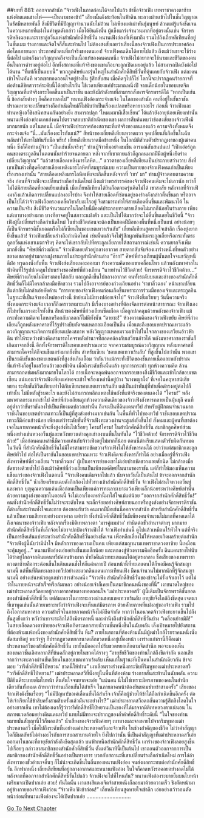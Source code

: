 ##บทที่ 881: ออกจากสำนัก
“จ้าวเฟิงในกาลก่อนได้จากไปแล้ว ข้าชื่อจ้าวเฟิง เทพราชาดวงตาซ้ายแห่งดินแดนชางไห่——เป็นนามของข้า!”
เสียงนั้นดังสะท้อนในฟ้าดิน ทะลวงผ่านเข้าไปในชั้นวิญญาณ
ในรัศมีหลายพันลี้ สิ่งมีชีวิตที่มีปัญญาจำนวนนับไม่ถ้วน ไม่เพียงแต่เผ่าพันธุ์มนุษย์ ล้วนแต่รู้แจ้งชัดเจนในความหมายที่แฝงในคำพูดดังกล่าว
เมื่อได้ยินดังนั้น ผู้แข็งแกร่งจำนวนมากที่อยู่ตรงนั้นเช่น จักรพรรดิหลิงฉยงและราชาลู่อวิ๋นแห่งสำนักศักดิ์สิทธิ์วั่น หนานเฟิงอ๋องที่เพิ่งมาถึง รวมไปถึงเถี่ยหลีเทียนที่อยู่ในชั้นเมฆ ร่างกายและจิตใจก็สั่นสะท้านไป
ไม่ต้องสงสัยเลยว่าเสียงนี้ของจ้าวเฟิงเป็นการประกาศก้องต่อโลกภายนอก
ประกาศตัวตนที่แท้จริงของตนเอง!
จ้าวเฟิงคนเดิมได้ตายไปแล้ว
ถึงแม้ว่าเขาจะใช้ร่างนี้ต่อไป แต่พลังดวงวิญญาณถึงจะเป็นเนื้อแท้ของคนคนหนึ่ง
จ้าวเฟิงไม่อยากจะใช้นามและชีวิตของคนอื่นในการดำรงอยู่ต่อไป
อีกทั้งสถานะที่แท้จริงของเขาเกือบจะถูกเปิดเผยอยู่แล้ว ไม่สามารถปิดบังต่อไปได้นาน
“ที่แท้ก็เป็นแบบนี้”
พวกลูกศิษย์และรุ่นใหญ่ในสำนักศักดิ์สิทธิ์วั่นที่คุ้นเคยกับจ้าวเฟิง แต่ละคนเข้าใจในทันที พวกเขาทอดถอนใจอยู่ข้างใน รู้สึกสับสน
เมื่อคิดๆไปก็ใช่
โลกนี้จะปรากฏคนร้ายกาจที่ต่อต้านลิขิตสวรรค์ระดับนี้ได้อย่างไรกัน ใช้เวลาเพียงแค่ประมาณหนึ่งปี จากเด็กน้อยในขอบเขตจิตวิญญาณที่แท้จริงกระโดดขึ้นมาเป็นราชัน และยังมีกำลังรบที่สามารถสังหารจักรพรรดิได้
“หากเป็นเช่นนี้ ข้อสงสัยต่างๆ ก็คลี่คลายลงไป”
หนานเฟิงอ๋องกระจ่างแจ้ง
ในโลกของสำนัก คนที่อยู่ในขั้นราชันปราณเทวะจะเปลี่ยนร่างถือกำเนิดใหม่ก็ไม่นับว่าเป็นเรื่องแปลกหรือหายากอะไร
ก่อนนี้ จ้าวเฟิงและท่านหญิงอวี่ชิงสนิทสนมกันอย่างยิ่ง สามารถปลุก ‘ไหมเมฆาผีเสื้อเซียน’ ได้แล้วยังอายุน้อยเพียงเท่านั้น หนานเฟิงอ๋องย่อมเคยส่งคนไปตรวจสอบชาติกำเนิดของเขา
ผลการสืบค้นพบว่าข้อสงสัยของจ้าวเฟิงมีมากมายนัก
แต่ในตอนนี้ เมื่อจ้าวเฟิงประกาศก้องสถานะที่แท้จริงของตนเองแล้ว ความจริงทั้งหมดจึงกระจ่างแจ้ง
“นี่…มันเรื่องอะไรกันแน่?”
สีหน้าของเถี่ยหลีเทียนหวาดผวา จุดเปลี่ยนที่เกิดขึ้นในฉับพลันทำให้เขาไม่ทันรับมือ
พรึ่บ!
เถี่ยหลีเทียนวาดมือข้างหนึ่ง ในโลกมิติส่วนตัวปรากฏเงาของผู้เฒ่าคนหนึ่ง ซึ่งก็คือท่านปู่จ้าว
“เป็นเช่นนั้นจริงๆ”
ท่านปู่จ้าวยิ้มอย่างขมขื่น อารมณ์สับสนปนเป “เฟิงเอ๋อร์ถูกคนของตระกูลอินในตอนนั้นทำร้ายจนตายตก หลังจากที่เขาตายแล้วก็ถูกคนมากฝีมือผู้หนึ่งยึดร่างเปลี่ยนวิญญาณ”
“แล้วสายเลือดเพลิงมารโลหิต…”
แววตาของเถี่ยหลีเทียนเป็นประกายสว่างวาบ
สิ่งที่เขาเป็นห่วงที่สุดคือสายเลือดเพลิงมารโลหิตที่สมบูรณ์แบบ ความเป็นตายของจ้าวเฟิงคนเก่าเป็นเพียงเรื่องรองเท่านั้น
“สายเลือดเพลิงมารโลหิตเพิ่งจะเกิดขึ้นหลังจากที่ ‘เขา’ มา”
ท่านปู่จ้าวตอบตามความจริง
ก่อนที่จ้าวเฟิงจะเปลี่ยนร่างถือกำเนิดใหม่ ถึงแม้ว่าพรสวรรค์ของจ้าวเฟิงคนเดิมจะไม่เลวนัก ทว่าก็ไม่ได้มีสายเลือดที่ยอดเยี่ยมเช่นนี้
เมื่อเถี่ยหลีเทียนได้ยินก็อดจะครุ่นคิดไม่ได้
เขาสงสัย หลังจากที่จ้าวเฟิงมาถึงแล้วเกิดการเปลี่ยนแปลงอะไรบ้าง จึงทำให้สายเลือดที่ซ่อนอยู่ของร่างดังกล่าวตื่นขึ้นมา
หรืออาจเป็นไปได้ว่าจ้าวเฟิงถือครองเคล็ดวิชาลับอะไรอยู่ จึงสามารถทำให้สายเลือดตื่นขึ้นและพัฒนาได้
ในความเป็นจริง
สิ่งมีชีวิตจำนวนมากในโลกใบนี้มีองค์ประกอบทางสายเลือดไม่มากก็น้อยในร่างกาย เพียงแต่เบาบางอย่างมาก บางทีอาจอยู่ในสภาวะแฝงตัว และเป็นไปได้มากว่าจะไม่ตื่นขึ้นเลยในชีวิตนี้
“จ้าวเฟิงผู้นี้เปลี่ยนร่างถือกำเนิดใหม่ ในช่วงชีวิตก่อนจะต้องเป็นยอดฝีมือของพื้นที่หนึ่งเป็นแน่ อย่างน้อยๆ ก็เป็นจักรพรรดิชั้นยอดหรือไม่ก็เซียนในขอบเขตเทวาเร้นลับ”
เถี่ยหลีเทียนสูดหายใจเข้าลึก
เรื่องยุ่งยากยิ่งขึ้นแล้ว!
จ้าวเฟิงเปลี่ยนร่างถือกำเนิดใหม่ เช่นนั้นแล้วจึงไม่รู้สึกผูกพันกับตระกูลเถี่ยหรือกระทั่งตระกูลอวิ๋นแห่งเขาเมฆาจริงๆ
คิดจะให้เขากลับไปที่ตระกูลเถี่ยภายใต้สถานการณ์เช่นนี้ ความยากจึงเพิ่มมากยิ่งขึ้น
“ศิษย์พี่ก่วงเถียน”
จ้าวเฟิงลอยตัวอยู่กลางอากาศ สายตากลับจับจ้องเงาร่างหนึ่งที่หดตัวอย่างขลาดเขลาอยู่ท่ามกลางฝูงชนภายในประตูสำนักด้านล่าง
“อ๊าก!”
ศิษย์พี่ก่วงเถียนผู้นั้นตกใจจนขวัญหนีดีฝ่อ ทรุดลงนั่งกับพื้น
จ้าวเฟิงส่งเสียงเหอะออกมา ห้วงความคิดของเขาเคลื่อนไหว แล้วพลังมหาศาลในฟ้าดินที่ไร้รูปปกคลุมไปบนร่างของศิษย์พี่ก่วงเถียน
“นายท่านไว้ชีวิตด้วย! จักรพรรดิจ้าวไว้ชีวิตด้วย…”
ศิษย์พี่ก่วงเถียนไม่มีแรงตอบโต้กลับ และถูกดึงขึ้นไปกลางอากาศ
คนทั้งระดับบนและล่างของสำนักศักดิ์สิทธิ์วั่นก็ไม่มีใครกล้าลงมือขัดขวาง
รวมไปถึงอาจารย์ของก่วงเถียนอย่าง ‘ราชาลิ่วฉยง’ หน้าเขาเปลี่ยนสีแต่กลับไม่กล้าเอ่ยคัดค้าน
“การตายของจ้าวเฟิงคนก่อนเกิดขึ้นเพราะการร่วมมือของเจ้าและตระกูลอิน ในฐานะที่เป็นเจ้าของใหม่ของร่างนี้ ข้าย่อมไม่มีทางปล่อยเจ้าไป”
จ้าวเฟิงยิ้มเรียบๆ
วันนี้ความจริงทั้งหมดกระจ่างแจ้ง เวลาก็ถึงคราวเหมาะแล้ว
มีเรื่องบางอย่างที่ต้องจัดการต่อหน้าสาธารณะ จ้าวเฟิงเองก็ไม่หวั่นเกรงอะไรทั้งสิ้น
สีหน้าของศิษย์พี่ก่วงเถียนซีดเผือด เมื่อถูกปกคลุมด้วยพลังของจ้าวเฟิง แม้กระทั่งความคิดจะโกหกหรือกลับกลอกก็ไม่มีทั้งนั้น
“ตายซะ!”
ห้วงความคิดของจ้าวเฟิงขยับ ศิษย์พี่ก่วงเถียนก็ถูกพลังมหาศาลที่ไร้รูปร่างบีบอัดจนแหลกละเอียดเป็นชิ้น
เมื่อแตะถึงขอบเขตปราณเทวะแล้ว ดวงวิญญาณจะเกิดการเปลี่ยนแปลงสภาพ พลังวิญญาณหลอมรวมเข้าไปในใจกลางของเสวียนอ้าวฟ้าดิน ทำให้ระหว่างห้วงคิดสามารถโคจรพลังอำนาจที่สอดคล้องกับเสวียนอ้าวได้
พลังมหาศาลของราชันก็เกิดมาจากสิ่งนี้
อีกทั้งจักรพรรดิในขอบเขตปราณเทวะ จากความสมบูรณ์ดวงวิญญาณ พลังมหาศาลที่สามารถโคจรได้ก็จะแข็งแกร่งมากยิ่งขึ้น
สำหรับเซียน ‘ขอบเขตเทวาเร้นลับ’ ที่สูงขึ้นไปกว่านั้น พวกเขาเป็นระดับขั้นของขอบเขตพลังที่สูงส่งเกินเอื้อม ว่ากันว่าแม้กระทั่งชีวิตของชั้นกายเนื้อและพลังปราณที่แท้จริงก็อยู่ในเสวียนอ้าวของฟ้าดิน
เมื่อถึงระดับขั้นนั้นแล้ว ทุกการกระทำ ทุกห้วงความคิด ล้วนสามารถกดข่มพลังมากมายในโลกได้ กายเนื้อจะหลุดพ้นออกจากกรอบของสิ่งมีชีวิตและเข้าใกล้ขอบเขตเซียน
แน่นอนว่าจ้าวเฟิงเพียงแค่พอจะเข้าใจเรื่องเหล่านี้อยู่บ้าง
‘นางพญาผึ้ง’ ที่เจอในคฤหาสน์เสียหยาง ระดับขั้นชีวิตเทียบเท่าได้กับเซียนขอบเขตเทวาเร้นลับ แต่เป็นเผ่าพันธุ์ที่ทำเพื่อดำรงอยู่ต่อไปก็เท่านั้น ไม่มีพลังสู้รบอะไร และยังไม่สามารถพลิกแพลงใช้พลังที่แท้จริงของตนเองได้
“โครม!”
พลังมหาศาลกระแทกเข้าไป ศิษย์พี่ก่วงเถียนถูกห้วงความคิดเดียวของจ้าวเฟิงสังหารกลายเป็นฝุ่นธุลี
คนที่อยู่ต่ำกว่าขั้นราชันลงไปเป็นเพียงมดปลวกเท่านั้น
ถึงจะเป็นที่ดินแดนทวีป สำหรับผู้ฝึกตนจำนวนมาก ราชันในขอบเขตปราณเทวะก็เป็นผู้ที่สูงส่งอย่างมากเช่นกัน
ในพื้นที่ทั่วไปของทวีป ราชันขอบเขตปราณเทวะก็มีค่อนข้างน้อย
เพียงแต่ว่าระดับขั้นที่จ้าวเฟิงทะลวงผ่านจะสูงส่งยิ่งขึ้นไป สังคมและผู้คนที่เขาต้องเจอในภายภาคหน้าก็จะยิ่งสูงส่งขึ้นไปเรื่อยๆ
โครม!โครม!
ในสำนักศักดิ์สิทธิ์วั่น สมาชิกลูกศิษย์ส่วนหนึ่งอย่างเช่นหวงอวิ๋นหู่และหวังหยวนต่างคุกเข่าลงบนพื้นในทันใด
“ไว้ชีวิตด้วย! จักรพรรดิจ้าวไว้ชีวิตด้วย!”
เมื่อก่อนคนเหล่านี้มีความแค้นกับจ้าวเฟิงอยู่ไม่มากก็น้อย ตอนนี้ต่างรีบแสดงตัวรับผิดกันหมด
ในวันนี้ ที่สำนักศักดิ์สิทธิ์วั่นไม่มีใครสามารถขัดขวางจ้าวเฟิงไม่ให้สังหารคนได้
อย่าว่าแต่สมาชิกและลูกศิษย์ทั่วไป ต่อให้เป็นราชันในขอบเขตปราณเทวะ จ้าวเฟิงคิดจะสังหารก็ทำได้
อย่างเมื่อครู่ที่จ้าวเฟิงสังหารศิษย์พี่ก่วงเถียน ‘ราชาลิ่วฉยง’ ผู้เป็นอาจารย์ของเขาไม่เอ่ยปากขัดขวางเลยสักนิด ไม่กล้าลงมือขัดขวางด้วยซ้ำไป
ถึงแม้ว่าศิษย์พี่ก่วงเถียนเป็นเพียงแค่ศิษย์ในนามของราชัน แต่ก็ทำให้มองเห็นความแข็งแกร่งของจ้าวเฟิงในตอนนี้
“จ้าวเฟิงคนเดิมจากไปแล้ว นับจากวันนี้เป็นต้นไป ข้าจะออกจากสำนักศักดิ์สิทธิ์วั่น”
น้ำเสียงเรียบเฉยดังกึกก้องไปทั่วทางเข้าสำนักศักดิ์สิทธิ์วั่น
จ้าวเฟิงไม่สนใจหวงอวิ๋นหู่และพวก บุญคุณความแค้นเมื่อก่อนเป็นเพียงแค่การทะเลาะเบาะแว้งเพียงเล็กน้อยระหว่างศิษย์เท่านั้น ด้วยความสูงส่งของเขาในตอนนี้ จึงไม่เอาเรื่องเหล่านี้มาใส่ใจแม้แต่น้อย
“ออกจากสำนักศักดิ์สิทธิ์วั่น!”
คนทั้งสำนักศักดิ์สิทธิ์วั่นไม่ว่าจะระดับไหน จะเล็กจ้อยอย่างศิษย์สายนอกหรือสูงส่งอย่างจักรพรรดิราชัน ก็ต่างสั่นสะท้านทั้งใจและกาย
ต้องยอมรับว่า
คนมากฝีมือเช่นนี้ออกจากสำนัก สำหรับสำนักศักดิ์สิทธิ์วั่นแล้วเป็นความเสียหายอย่างมหาศาล
แต่ทว่า
ทั้งสำนักศักดิ์สิทธิ์วั่นมีเพียงคนจำนวนไม่มากที่คาดเดาได้ถึงเจตนาของจ้าวเฟิง
หลังจากเรื่องมิติเทพลวงตา ‘มารคู่ผมม่วง’ ทำผิดต่อขั้วอำนาจต่างๆ มากมาย สำนักศักดิ์สิทธิ์วั่นที่เล็กจ้อยไม่อาจปกป้องจ้าวเฟิงได้
จ้าวเฟิงทำเช่นนี้ ดูไปแล้วเหมือนไร้หัวใจ แต่ที่จริงเป็นการขีดเส้นแบ่งระหว่างสำนักศักดิ์สิทธิ์วั่นอย่างชัดเจน เพื่อหลีกเลี่ยงไม่ให้พลอยเกิดผลร้ายต่อสำนัก
“จ้าวเฟิงผู้นี้นับว่ามีน้ำใจ มีหลักการของความเป็นคน เพียงแต่สมญานามเทพราชาดวงตาซ้าย นี้เหมือนจะคุ้นหูอยู่…”
หนานเฟิงอ๋องเอ่ยอย่างชื่นชมเล็กน้อย และตกลงสู่ห้วงความคิดอีกครั้ง
ดินแดนชางไห่นับได้ว่าอยู่ไกลจากดินแดนทวีปค่อนข้างมาก ซ้ำยังคั่นด้วยทะเลแดนใต้อยู่ตรงกลาง
ชื่อเสียงของเทพราชาดวงตาซ้ายลือกระฉ่อนขึ้นในดินแดนชั่งไห่ก็แค่หลายปี
ก่อนหน้านี้ที่ทะเลแดนใต้ก็พอมีคนรู้จักสมญานามนี้
แต่พื้นที่ติดทะเลของทวีปอย่างละแวกดินแดนเกาะเทียนเฟิง มีคนจำนวนไม่มากนักที่รู้จักสมญานามนี้ อย่างเช่นหน่วยดูแลข่าวสารส่วนหนึ่ง
“จ้าวเฟิง สำนักศักดิ์สิทธิ์วั่นของข้าจะไม่รั้งเจ้าเอาไว้ แต่ไม่ว่าในภายหน้าจะสำเร็จหรือล้มเหลว อย่างน้อยเจ้าก็เคยเป็นสมาชิกคนหนึ่งของที่นี่”
เงาขนาดใหญ่ของเฒ่าประหลาดสวีลอยอยู่กลางอากาศพลางทอดถอนใจ
‘เฒ่าประหลาดสวี’ ผู้นี้เดิมเป็นจักรพรรดิชั้นยอดของสำนักศักดิ์สิทธิ์วั่น แต่ล้มเหลวในการทะลวงผ่านขอบเขตเทวาเร้นลับ อายุขัยจึงใกล้ถึงขีดสุด
เจตนาที่เขาพูดเช่นนั้นด้วยเพราะหวังว่าจ้าวเฟิงจะเห็นแก่มิตรภาพ
ด้วยศักยภาพที่แฝงอยู่ของจ้าวเฟิง รวมไปถึงโอกาสมหาศาล ความสำเร็จในภายภาคหน้าจึงไม่มีขีดจำกัด
หากว่าในอนาคตจ้าวเฟิงทะยานขึ้นไปถึงขั้นสูงยิ่งกว่า หวังว่าเขาจะระลึกได้ถึงมิตรภาพนี้ และคำนึงถึงสำนักศักดิ์สิทธิ์วั่นบ้าง
“เคลื่อนย้ายมิติ!”
ในสายเลือดดวงตาซ้ายของจ้าวเฟิงเกิดระลอกสายน้ำวนชั้นหนึ่งขึ้นในฉับพลัน เล็งเป้าหมายไปยังสถานที่ต้องห้ามแห่งหนึ่งของสำนักศักดิ์สิทธิ์วั่น
หืม?
ภายในสถานที่ต้องห้ามนั้นมีผู้เฒ่าใกล้โรยราคนหนึ่งนั่งขัดสมาธิอยู่ พบว่าจู่ๆ ก็ปรากฏขวดหยกขนาดเล็กขวดหนึ่งอยู่เบื้องหน้า
เงาร่างแก่ชรานี้ก็คือเฒ่าประหลาดสวีของสำนักศักดิ์สิทธิ์วั่น
เขายื่นมือออกไปรับขวดหยกเล็กตามจิตสำนึก พอจะมองเห็นของเหลวชั้นเลิศหลากสีที่ข้นคลั่กอยู่ภายในขวดได้รางๆ
“อายุขัยชีวิตของท่านใกล้ถึงขีดจำกัด นอกเสียจากว่าจะทะลวงผ่านขั้นเซียนในขอบเขตเทวาเร้นลับ เห็นแก่ในฐานะที่เป็นคนในสำนักเดียวกัน ข้าจะมอบ ‘วารีศักดิ์สิทธิ์ไป่หยวน’ ขวดนี้ให้ท่าน”
เงาเลือนรางร่างหนึ่งกระซิบที่ริมหูของเฒ่าประหลาดสวี
“วารีศักดิ์สิทธิ์ไป่หยวน!”
เฒ่าประหลาดสวีที่นั่งอยู่ในพื้นที่ต้องห้าม ร่างกายสั่นสะท้านในฉับพลัน ความปีติยินดีระบายเต็มใบหน้า ตื้นตันใจจนยากจะเอ่ย
“แน่นอน นี่ไม่ใช่เพราะมิตรภาพของคนในสำนักเดียวกันทั้งหมด ถ้าหากว่าท่านเลื่อนขั้นได้สำเร็จ ในภายภาคหน้าต้องยินยอมช่วยข้าสามครั้ง”
เสียงของจ้าวเฟิงดังขึ้นเรื่อยๆ
“ไม่มีปัญหา!ขอเค่เลื่อนขั้นได้สำเร็จ เจ้าก็คือผู้ช่วยให้ข้าได้ถือกำเนิดขึ้นอีกครั้ง ต่อให้เจ้าเรียกใช้ข้าสิบครั้งสามสิบครั้งแล้วมันจะอย่างไร?”
เฒ่าประหลาดสวีอดกลั้นความรู้สึกลิงโลดในใจอย่างยากเย็น
เขาไม่ต้องเดาก็รู้ว่าวารีศักดิ์สิทธิ์ไป่หยวนเป็นของที่ได้มาจากมิติเทพลวงตาแน่นอน ในสภาพแวดล้อมอย่างดินแดนทวีป แทบไม่มีทางจะปรากฏของล้ำค่าศักดิ์สิทธิ์ระดับนี้
“ในใจของท่านหมายมั่นสัญญานี้ไว้ก็พอแล้ว”
น้ำเสียงของจ้าวเฟิงค่อยๆ เบาบางและจางหายไปจากริมหูของเฒ่าประหลาดสวี
เมื่อไปถึงระดับขั้นอย่างเฒ่าประหลาดสวีและจ้าวเฟิง ในช่วงสำคัญของชีวิต ไม่ว่าคำสัญญาใดก็มีผลลัพธ์ไม่ต่างอะไรกับการสบถสาบานด้วยใจ
ยิ่งไปกว่านั้น นี่เป็นคำสัญญาที่เฒ่าประหลาดสวีเอ่ยออกมาในขณะที่อายุขัยกำลังถึงขีดสุดแล้ว
บนฟ้าเหนือสำนักศักดิ์สิทธิ์วั่น
เงาร่างของจ้าวเฟิงลอยสูงขึ้นไปเรื่อยๆ กล่าวลาสมาชิกของสำนักศักดิ์สิทธิ์วั่น
ตั้งแต่วินาทีนี้เป็นต้นไป เขาถอนตัวออกจากการเป็นสมาชิกของสำนักศักดิ์สิทธิ์วั่นอย่างเป็นทางการ
บวกกับสถานะที่เขาเปลี่ยนร่างถือกำเนิดใหม่ การไล่ล่าสังหารของขั้วอำนาจอื่นๆ ก็ไม่น่าจะเกิดขึ้นในถิ่นของหนานเฟิงอ๋อง จนส่งผลกระทบต่อสำนักศักดิ์สิทธิ์วั่น
อีกฟากหนึ่ง
เถี่ยหลีเทียนที่อยู่กลางอากาศและหนานเฟิงอ๋อง ในใจก็คาดหวังรอคอยอย่างอดไม่ได้
หลังจากที่ออกจากสำนักศักดิ์สิทธิ์วั่นไปแล้ว จ้าวเฟิงจะไปที่ไหนกัน?
หนานเฟิงอ๋องระบายยิ้มบนใบหน้า เตรียมจะเปิดปากเอ่ย
สวบ!
ทันใดนั้น เงาแสงสีแดงเจิดจ้าสายหนึ่งก็ลอยมาด้วยความเร็ว ชิงตัดหน้ามาอยู่ข้างกายของจ้าวเฟิงก่อน
“จ้าวเฟิง ฟังข้าก่อน!”
เถี่ยหลีเทียนสูดหายใจเข้าลึก เอ่ยอย่างเว้าวอนตัดหน้าก่อนที่หนานเฟิงอ๋องจะได้เปิดปากเอ่ย
………………………..


[Go To Next Chapter]( ./119.md)
